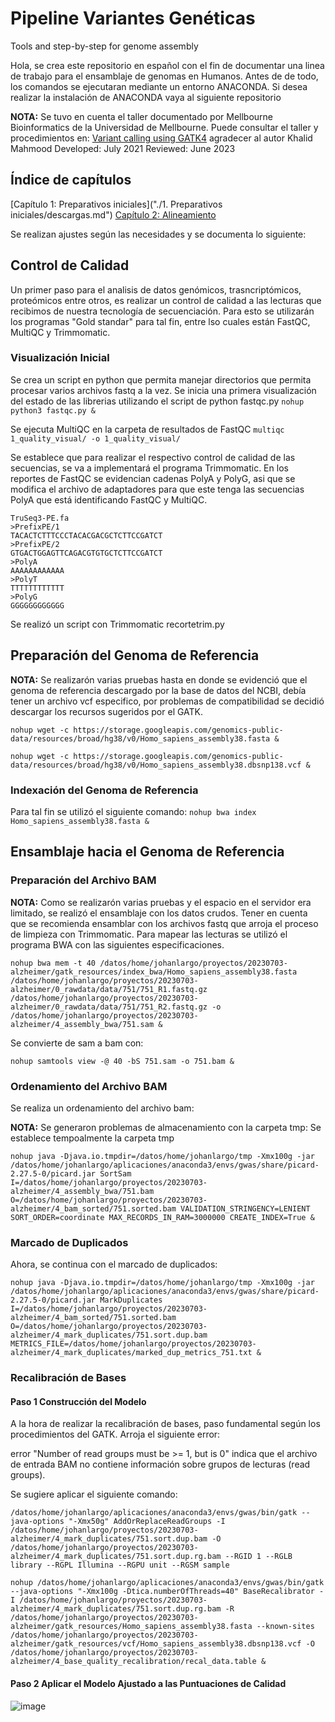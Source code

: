 # Pipeline Variantes Genéticas
Tools and step-by-step for genome assembly

Hola, se crea este repositorio en español con el fin de documentar una linea de trabajo para el ensamblaje de genomas en Humanos.
Antes de de todo, los comandos se ejecutaran mediante un entorno ANACONDA. Si desea realizar la instalación de ANACONDA vaya al siguiente repositorio 

**NOTA:** Se tuvo en cuenta el taller documentado por Mellbourne Bioinformatics de la Universidad de Mellbourne. Puede consultar el taller y procedimientos en: [Variant calling using GATK4](https://www.melbournebioinformatics.org.au/tutorials/tutorials/variant_calling_gatk1/variant_calling_gatk1/#3-base-quality-recalibration) agradecer al autor Khalid Mahmood
Developed: July 2021
Reviewed: June 2023

## Índice de capítulos
[Capítulo 1: Preparativos iniciales]("./1. Preparativos iniciales/descargas.md")
[Capítulo 2: Alineamiento](alineamiento.md)





Se realizan ajustes según las necesidades y se documenta lo siguiente:

## Control de Calidad
Un primer paso para el analisis de datos genómicos, trasncriptómicos, proteómicos entre otros, es realizar un control de calidad a las lecturas que recibimos de nuestra tecnología de secuenciación. Para esto se utilizarán los programas "Gold   standar" para tal fin, entre lso cuales están FastQC, MultiQC y Trimmomatic. 
 
### Visualización Inicial
Se crea un script en python que permita manejar directorios que permita procesar varios archivos fastq a la vez.
Se inicia una primera visualización del estado de las librerias utilizando el script de python fastqc.py
`nohup python3 fastqc.py &`

Se ejecuta MultiQC en la carpeta de resultados de FastQC
`multiqc 1_quality_visual/ -o 1_quality_visual/`

Se establece que para realizar el respectivo control de calidad de las secuencias, se va a implementará el programa Trimmomatic. En los reportes de FastQC se evidencian cadenas PolyA y PolyG, asi que se modifica el archivo de adaptadores para que este tenga las secuencias PolyA que está identificando FastQC y MultiQC.

```plaintext
TruSeq3-PE.fa
>PrefixPE/1
TACACTCTTTCCCTACACGACGCTCTTCCGATCT
>PrefixPE/2
GTGACTGGAGTTCAGACGTGTGCTCTTCCGATCT
>PolyA
AAAAAAAAAAAA
>PolyT
TTTTTTTTTTTT
>PolyG
GGGGGGGGGGGG
```
Se realizó un script con Trimmomatic recortetrim.py

## Preparación del Genoma de Referencia

**NOTA:** Se realizarón varias pruebas hasta en donde se evidenció que el genoma de referencia descargado por la base de datos del NCBI, debía tener un archivo vcf especifico, por problemas de compatibilidad se decidió descargar los recursos sugeridos por el GATK. 

`nohup wget -c https://storage.googleapis.com/genomics-public-data/resources/broad/hg38/v0/Homo_sapiens_assembly38.fasta &`

`nohup wget -c https://storage.googleapis.com/genomics-public-data/resources/broad/hg38/v0/Homo_sapiens_assembly38.dbsnp138.vcf &`

### Indexación del Genoma de Referencia
Para tal fin se utilizó el siguiente comando:
`nohup bwa index Homo_sapiens_assembly38.fasta &`

## Ensamblaje hacia el Genoma de Referencia

### Preparación del Archivo BAM

**NOTA:** Como se realizarón varias pruebas y el espacio en el servidor era limitado, se realizó el ensamblaje con los datos crudos. Tener en cuenta que se recomienda ensamblar con los archivos fastq que arroja el proceso de limpieza con Trimmomatic.
Para mapear las lecturas se utilizó el programa BWA con las siguientes especificaciones.

`nohup bwa mem -t 40 /datos/home/johanlargo/proyectos/20230703-alzheimer/gatk_resources/index_bwa/Homo_sapiens_assembly38.fasta /datos/home/johanlargo/proyectos/20230703-alzheimer/0_rawdata/data/751/751_R1.fastq.gz /datos/home/johanlargo/proyectos/20230703-alzheimer/0_rawdata/data/751/751_R2.fastq.gz -o /datos/home/johanlargo/proyectos/20230703-alzheimer/4_assembly_bwa/751.sam &`

Se convierte de sam a bam con:

`nohup samtools view -@ 40 -bS 751.sam -o 751.bam &`

### Ordenamiento del Archivo BAM 

Se realiza un ordenamiento del archivo bam:

**NOTA:** Se generaron problemas de almacenamiento con la carpeta tmp:
Se establece tempoalmente la carpeta tmp

`nohup java -Djava.io.tmpdir=/datos/home/johanlargo/tmp -Xmx100g -jar /datos/home/johanlargo/aplicaciones/anaconda3/envs/gwas/share/picard-2.27.5-0/picard.jar SortSam I=/datos/home/johanlargo/proyectos/20230703-alzheimer/4_assembly_bwa/751.bam O=/datos/home/johanlargo/proyectos/20230703-alzheimer/4_bam_sorted/751.sorted.bam VALIDATION_STRINGENCY=LENIENT SORT_ORDER=coordinate MAX_RECORDS_IN_RAM=3000000 CREATE_INDEX=True &`

### Marcado de Duplicados

Ahora, se continua con el marcado de duplicados:

`nohup java -Djava.io.tmpdir=/datos/home/johanlargo/tmp -Xmx100g -jar /datos/home/johanlargo/aplicaciones/anaconda3/envs/gwas/share/picard-2.27.5-0/picard.jar MarkDuplicates I=/datos/home/johanlargo/proyectos/20230703-alzheimer/4_bam_sorted/751.sorted.bam O=/datos/home/johanlargo/proyectos/20230703-alzheimer/4_mark_duplicates/751.sort.dup.bam METRICS_FILE=/datos/home/johanlargo/proyectos/20230703-alzheimer/4_mark_duplicates/marked_dup_metrics_751.txt &`

### Recalibración de Bases 

#### Paso 1 Construcción del Modelo
A la hora de realizar la recalibración de bases, paso fundamental según los procedimientos del GATK. Arroja el siguiente error:

error "Number of read groups must be >= 1, but is 0" indica que el archivo de entrada BAM no contiene información sobre grupos de lecturas (read groups).

Se sugiere aplicar el siguiente comando:

`/datos/home/johanlargo/aplicaciones/anaconda3/envs/gwas/bin/gatk --java-options "-Xmx50g" AddOrReplaceReadGroups -I /datos/home/johanlargo/proyectos/20230703-alzheimer/4_mark_duplicates/751.sort.dup.bam -O /datos/home/johanlargo/proyectos/20230703-alzheimer/4_mark_duplicates/751.sort.dup.rg.bam --RGID 1 --RGLB library --RGPL Illumina --RGPU unit --RGSM sample`

`nohup /datos/home/johanlargo/aplicaciones/anaconda3/envs/gwas/bin/gatk --java-options "-Xmx100g -Dtica.numberOfThreads=40" BaseRecalibrator -I /datos/home/johanlargo/proyectos/20230703-alzheimer/4_mark_duplicates/751.sort.dup.rg.bam -R /datos/home/johanlargo/proyectos/20230703-alzheimer/gatk_resources/Homo_sapiens_assembly38.fasta --known-sites /datos/home/johanlargo/proyectos/20230703-alzheimer/gatk_resources/vcf/Homo_sapiens_assembly38.dbsnp138.vcf -O /datos/home/johanlargo/proyectos/20230703-alzheimer/4_base_quality_recalibration/recal_data.table &`

#### Paso 2 Aplicar el Modelo Ajustado a las Puntuaciones de Calidad


![image](https://github.com/jlargog/Pipeline-Variantes-Geneticas/assets/138719333/38aa0896-c99e-4a30-a796-386ebaee0e83)




















